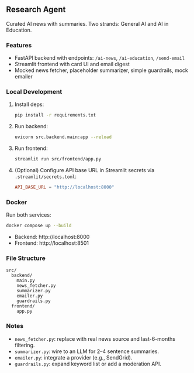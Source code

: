 ## Research Agent

Curated AI news with summaries. Two strands: General AI and AI in Education.

### Features
- FastAPI backend with endpoints: `/ai-news`, `/ai-education`, `/send-email`
- Streamlit frontend with card UI and email digest
- Mocked news fetcher, placeholder summarizer, simple guardrails, mock emailer

### Local Development
1. Install deps:
   ```bash
   pip install -r requirements.txt
   ```
2. Run backend:
   ```bash
   uvicorn src.backend.main:app --reload
   ```
3. Run frontend:
   ```bash
   streamlit run src/frontend/app.py
   ```
4. (Optional) Configure API base URL in Streamlit secrets via `.streamlit/secrets.toml`:
   ```toml
   API_BASE_URL = "http://localhost:8000"
   ```

### Docker
Run both services:
```bash
docker compose up --build
```
- Backend: http://localhost:8000
- Frontend: http://localhost:8501

### File Structure
```
src/
  backend/
    main.py
    news_fetcher.py
    summarizer.py
    emailer.py
    guardrails.py
  frontend/
    app.py
```

### Notes
- `news_fetcher.py`: replace with real news source and last-6-months filtering.
- `summarizer.py`: wire to an LLM for 2–4 sentence summaries.
- `emailer.py`: integrate a provider (e.g., SendGrid).
- `guardrails.py`: expand keyword list or add a moderation API.


